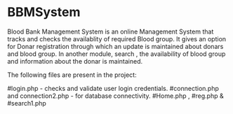 # BBMSystem 
Blood Bank Management System is an online Management System that tracks and checks the availablity of required Blood group. 
It gives an option for Donar registration through which an update is maintained about donars and blood group.
In another module, search , the availability of blood group and information about the donar is maintained.


The following files are present in the project:

#login.php - checks and validate user login credentials.
#connection.php and connection2.php - for database connectivity.
#Home.php , #reg.php & #search1.php
